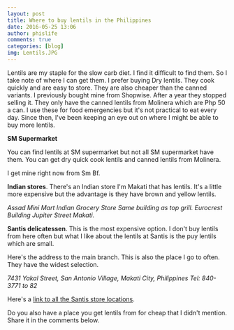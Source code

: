 ```yaml
---
layout: post
title: Where to buy lentils in the Philippines
date: 2016-05-25 13:06
author: phislife
comments: true
categories: [blog]
img: Lentils.JPG
---
```

Lentils are my staple for the slow carb diet. I find it difficult to find them. So I take note of where I can get them. I prefer buying Dry lentils. They cook quickly and are easy to store. They are also cheaper than the canned variants. I previously bought mine from Shopwise. After a year they stopped selling it. They only have the canned lentils from Molinera which are Php 50 a can. I use these for food emergencies but it's not practical to eat every day. Since then, I've been keeping an eye out on where I might be able to buy more lentils.

<strong>SM Supermarket</strong>

You can find lentils at SM supermarket but not all SM supermarket have them.
You can get dry quick cook lentils and canned lentils from Molinera.

I get mine right now from Sm Bf.

<strong>Indian stores</strong>. There's an Indian store I'm Makati that has lentils. It's a little more expensive but the advantage is they have brown and yellow lentils.

<em>Assad Mini Mart Indian Grocery Store </em>
<em>Same building as top grill. Eurocrest Building Jupiter Street Makati.</em>

<strong>Santis delicatessen</strong>. This is the most expensive option. I don't buy lentils from here often but what I like about the lentils at Santis is the puy lentils which are small.

Here's the address to the main branch. This is also the place I go to often. They have the widest selection.

<em>7431 Yakal Street, San Antonio Village, Makati City, Philippines </em>
<em>Tel: 840-3771 to 82</em>

Here's a <a href="http://www.werdenberg.com/santis/store.html">link to all the Santis store locations</a>.

Do you also have a place you get lentils from for cheap that I didn't mention. Share it in the comments below.
